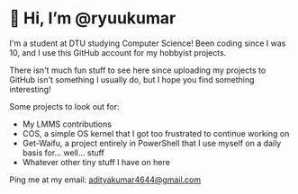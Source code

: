 # 👋 Hi, I’m @ryuukumar

I'm a student at DTU studying Computer Science! Been coding since I was 10, and I use this GitHub account for my hobbyist projects.

There isn't much fun stuff to see here since uploading my projects to GitHub isn't something I usually do, but I hope you find something interesting!

Some projects to look out for:

- My LMMS contributions
- COS, a simple OS kernel that I got too frustrated to continue working on
- Get-Waifu, a project entirely in PowerShell that I use myself on a daily basis for... well... stuff
- Whatever other tiny stuff I have on here

Ping me at my email: adityakumar4644@gmail.com
